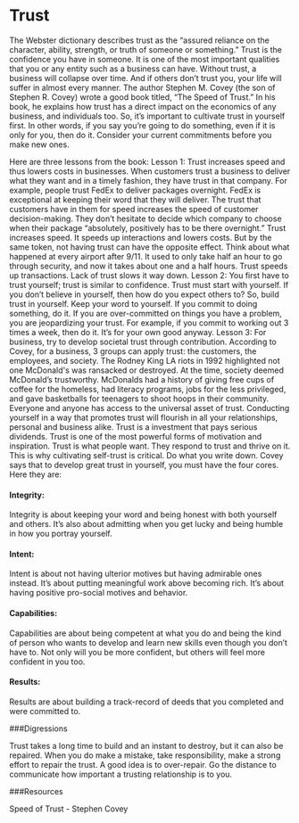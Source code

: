 # Trust

The Webster dictionary describes trust as the “assured reliance on the character, ability, strength, or truth of someone or something.” Trust is  the confidence you have in someone. It is one of the most important qualities that you or any entity such as a business can have. Without trust, a business will collapse over time. And if others don’t trust you, your life will suffer in almost every manner.
The author Stephen M. Covey (the son of Stephen R. Covey) wrote a good book titled, “The Speed of Trust.” In his book, he explains how trust has a direct impact on the economics of any business, and individuals too. So, it’s important to cultivate trust in yourself first. In other words, if you say you’re going to do something, even if it is only for you, then do it. Consider your current commitments before you make new ones. 

Here are three lessons from the book:
Lesson 1: Trust increases speed and thus lowers costs in businesses.
When customers trust a business to deliver what they want and in a timely fashion, they have trust in that company. For example, people trust FedEx to deliver packages overnight. FedEx is exceptional at keeping their word that they will deliver. The trust that customers have in them for speed increases the speed of customer decision-making. They don’t hesitate to decide which company to choose when their package “absolutely, positively has to be there overnight.” Trust increases speed. It speeds up interactions and lowers costs.
But by the same token, not having trust can have the opposite effect. Think about what happened at every airport after 9/11. It used to only take half an hour to go through security, and now it takes about one and a half hours. Trust speeds up transactions. Lack of trust slows it way down. 
Lesson 2: You first have to trust yourself; trust is similar to confidence.
Trust must start with yourself. If you don’t believe in yourself, then how do you expect others to? So, build trust in yourself. Keep your word to yourself. If you commit to doing something, do it. If you are over-committed on things you have a problem, you are jeopardizing your trust. For example, if you commit to working out 3 times a week, then do it. It’s for your own good anyway. 
Lesson 3: For business, try to develop societal trust through contribution.
According to Covey, for a business, 3 groups can apply trust: the customers, the employees, and society. The Rodney King LA riots in 1992 highlighted not one McDonald's was ransacked or destroyed. At the time, society deemed McDonald’s trustworthy. McDonalds had a history of giving free cups of coffee for the homeless, had literacy programs, jobs for the less privileged, and gave basketballs for teenagers to shoot hoops in their community. 
Everyone and anyone has access to the universal asset of trust. Conducting yourself in a way that promotes trust will flourish in all your relationships, personal and business alike. Trust is a investment that pays serious dividends.
Trust is one of the most powerful forms of motivation and inspiration. Trust is what people want. They respond to trust and thrive on it. This is why cultivating self-trust is critical. Do what you write down.
Covey says that to develop great trust in yourself, you must have the four cores. Here they are:
#### Integrity: 
Integrity is about keeping your word and being honest with both yourself and others. It’s also about admitting when you get lucky and being humble in how you portray yourself. 
#### Intent: 
Intent is about not having ulterior motives but having admirable ones instead. It’s about putting meaningful work above becoming rich. It’s about having positive pro-social motives and behavior.
#### Capabilities:
Capabilities are about being competent at what you do and being the kind of person who wants to develop and learn new skills even though you don’t have to. Not only will you be more confident, but others will feel more confident in you too. 
#### Results:
 Results are about building a track-record of deeds that you completed and were committed to. 



###Digressions

Trust takes a long time to build and an instant to destroy, but it can also be repaired. When you do make a mistake, take responsibility, make a strong effort to repair the trust.
A good idea is to over-repair. Go the distance to communicate how important a trusting relationship is to you.

###Resources

Speed of Trust - Stephen Covey